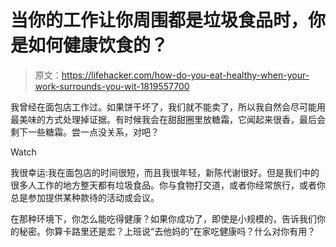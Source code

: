 # 当你的工作让你周围都是垃圾食品时，你是如何健康饮食的？

> 原文：<https://lifehacker.com/how-do-you-eat-healthy-when-your-work-surrounds-you-wit-1819557700>

我曾经在面包店工作过。如果饼干坏了，我们就不能卖了，所以我自然会尽可能用最美味的方式处理掉证据。有时候我会在甜甜圈里放糖霜，它闻起来很香，最后会剩下一些糖霜。尝一点没关系，对吧？

Watch

我很幸运:我在面包店的时间很短，而且我很年轻，新陈代谢很好。但是我们中的很多人工作的地方整天都有垃圾食品。你与食物打交道，或者你经常旅行，或者你总是参加提供某种款待的活动或会议。

在那种环境下，你怎么能吃得健康？如果你成功了，即使是小规模的，告诉我们你的秘密。你算卡路里还是宏？上班说“去他妈的”在家吃健康吗？什么对你有用？